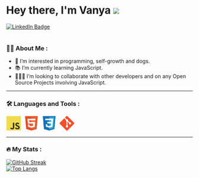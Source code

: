 <h1>
  Hey there, I'm Vanya
  <img src="https://media.giphy.com/media/hvRJCLFzcasrR4ia7z/giphy.gif" width="30px"/>
</h1>
<div id="badges">
  <a href="https://www.linkedin.com/in/vanya-atanasova-483247236/">
    <img src="https://img.shields.io/badge/LinkedIn-blue?style=for-the-badge&logo=linkedin&logoColor=white" alt="LinkedIn Badge"/>
  </a>
  <br>
  <img src="https://komarev.com/ghpvc/?username=AtanasovaVanya&style=flat-square&color=blue" alt=""/>
  </div>


### :woman_technologist: About Me :

- 👀 I’m interested in programming, self-growth and dogs.
- 📚 I’m currently learning JavaScript.
- 👩🏻‍💻 I’m looking to collaborate with other developers and on any Open Source Projects involving JavaScript.
---

### :hammer_and_wrench: Languages and Tools :
<div>
  <img src="https://github.com/devicons/devicon/blob/master/icons/javascript/javascript-original.svg" title="JavaScript" alt="JavaScript" width="40" height="40"/>&nbsp;
  <img src="https://github.com/devicons/devicon/blob/master/icons/html5/html5-original.svg" title="HTML5" alt="HTML5" width="40" height="40"/>&nbsp;
  <img src="https://github.com/devicons/devicon/blob/master/icons/css3/css3-original.svg" title="CSS3" alt="CSS3" width="40" height="40"/>&nbsp;
  <img src="https://github.com/devicons/devicon/blob/master/icons/git/git-original.svg" title="GIT" alt="GIT" width="40" height="40"/>&nbsp;
  </div>
  
  ---

### :fire: My Stats :

[![GitHub Streak](http://github-readme-streak-stats.herokuapp.com?user=AtanasovaVanya&theme=solarized-light)](https://git.io/streak-stats)
<br>
[![Top Langs](https://github-readme-stats.vercel.app/api/top-langs/?username=AtanasovaVanya&layout=compact&theme=solarized-light)](https://github.com/anuraghazra/github-readme-stats)


<!---
AtanasovaVanya/AtanasovaVanya is a ✨ special ✨ repository because its `README.md` (this file) appears on your GitHub profile.
You can click the Preview link to take a look at your changes.
--->
